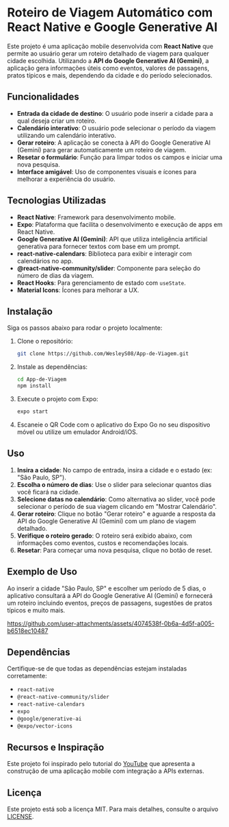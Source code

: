 # Roteiro de Viagem Automático com React Native e Google Generative AI

Este projeto é uma aplicação mobile desenvolvida com **React Native** que permite ao usuário gerar um roteiro detalhado de viagem para qualquer cidade escolhida. Utilizando a **API do Google Generative AI (Gemini)**, a aplicação gera informações úteis como eventos, valores de passagens, pratos típicos e mais, dependendo da cidade e do período selecionados.

## Funcionalidades

- **Entrada da cidade de destino**: O usuário pode inserir a cidade para a qual deseja criar um roteiro.
- **Calendário interativo**: O usuário pode selecionar o período da viagem utilizando um calendário interativo.
- **Gerar roteiro**: A aplicação se conecta à API do Google Generative AI (Gemini) para gerar automaticamente um roteiro de viagem.
- **Resetar o formulário**: Função para limpar todos os campos e iniciar uma nova pesquisa.
- **Interface amigável**: Uso de componentes visuais e ícones para melhorar a experiência do usuário.

## Tecnologias Utilizadas

- **React Native**: Framework para desenvolvimento mobile.
- **Expo**: Plataforma que facilita o desenvolvimento e execução de apps em React Native.
- **Google Generative AI (Gemini)**: API que utiliza inteligência artificial generativa para fornecer textos com base em um prompt.
- **react-native-calendars**: Biblioteca para exibir e interagir com calendários no app.
- **@react-native-community/slider**: Componente para seleção do número de dias da viagem.
- **React Hooks**: Para gerenciamento de estado com `useState`.
- **Material Icons**: Ícones para melhorar a UX.

## Instalação

Siga os passos abaixo para rodar o projeto localmente:

1. Clone o repositório:

    ```bash
    git clone https://github.com/WesleyS08/App-de-Viagem.git
    ```

2. Instale as dependências:

    ```bash
    cd App-de-Viagem
    npm install
    ```

3. Execute o projeto com Expo:

    ```bash
    expo start
    ```

4. Escaneie o QR Code com o aplicativo do Expo Go no seu dispositivo móvel ou utilize um emulador Android/iOS.

## Uso

1. **Insira a cidade**: No campo de entrada, insira a cidade e o estado (ex: "São Paulo, SP").
2. **Escolha o número de dias**: Use o slider para selecionar quantos dias você ficará na cidade.
3. **Selecione datas no calendário**: Como alternativa ao slider, você pode selecionar o período de sua viagem clicando em "Mostrar Calendário".
4. **Gerar roteiro**: Clique no botão "Gerar roteiro" e aguarde a resposta da API do Google Generative AI (Gemini) com um plano de viagem detalhado.
5. **Verifique o roteiro gerado**: O roteiro será exibido abaixo, com informações como eventos, custos e recomendações locais.
6. **Resetar**: Para começar uma nova pesquisa, clique no botão de reset.

## Exemplo de Uso

Ao inserir a cidade "São Paulo, SP" e escolher um período de 5 dias, o aplicativo consultará a API do Google Generative AI (Gemini) e fornecerá um roteiro incluindo eventos, preços de passagens, sugestões de pratos típicos e muito mais.


https://github.com/user-attachments/assets/4074538f-0b6a-4d5f-a005-b6518ec10487


## Dependências

Certifique-se de que todas as dependências estejam instaladas corretamente:

- `react-native`
- `@react-native-community/slider`
- `react-native-calendars`
- `expo`
- `@google/generative-ai`
- `@expo/vector-icons`

## Recursos e Inspiração

Este projeto foi inspirado pelo tutorial do [YouTube](https://www.youtube.com/watch?v=shG_y39KBcs&t=265s) que apresenta a construção de uma aplicação mobile com integração a APIs externas.

## Licença

Este projeto está sob a licença MIT. Para mais detalhes, consulte o arquivo [LICENSE](./LICENSE).
